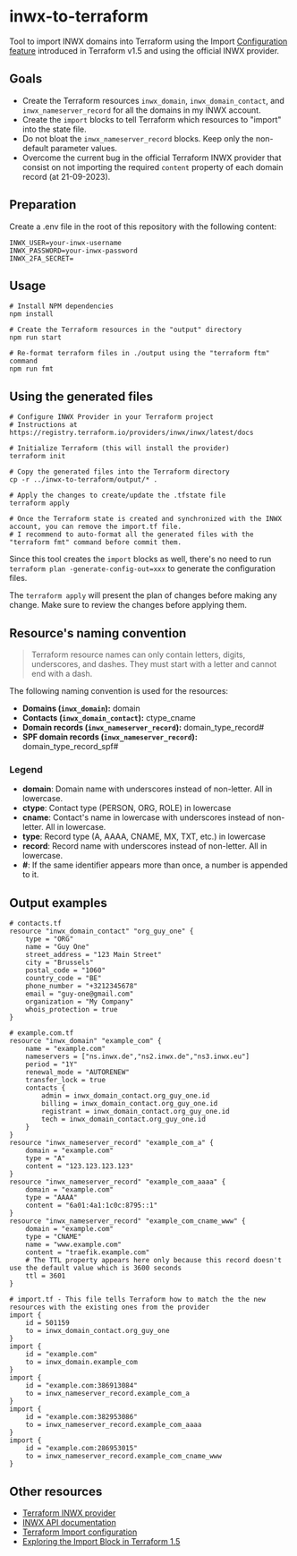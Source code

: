 # inwx-to-terraform

Tool to import INWX domains into Terraform using the Import [Configuration feature](https://developer.hashicorp.com/terraform/tutorials/state/state-import) introduced in Terraform v1.5 and using the official INWX provider.

## Goals

- Create the Terraform resources `inwx_domain`, `inwx_domain_contact`, and `inwx_nameserver_record` for all the domains in my INWX account.
- Create the `import` blocks to tell Terraform which resources to "import" into the state file.
- Do not bloat the `inwx_nameserver_record` blocks. Keep only the non-default parameter values.
- Overcome the current bug in the official Terraform INWX provider that consist on not importing the required `content` property of each domain record (at 21-09-2023).

## Preparation

Create a .env file in the root of this repository with the following content:

```dotenv
INWX_USER=your-inwx-username
INWX_PASSWORD=your-inwx-password
INWX_2FA_SECRET=
```

## Usage

```shell
# Install NPM dependencies
npm install

# Create the Terraform resources in the "output" directory
npm run start

# Re-format terraform files in ./output using the "terraform ftm" command
npm run fmt
```

## Using the generated files

```shell
# Configure INWX Provider in your Terraform project
# Instructions at https://registry.terraform.io/providers/inwx/inwx/latest/docs

# Initialize Terraform (this will install the provider)
terraform init

# Copy the generated files into the Terraform directory
cp -r ../inwx-to-terraform/output/* .

# Apply the changes to create/update the .tfstate file
terraform apply

# Once the Terraform state is created and synchronized with the INWX account, you can remove the import.tf file.
# I recommend to auto-format all the generated files with the "terraform fmt" command before commit them. 
```

Since this tool creates the `import` blocks as well, there's no need to run `terraform plan -generate-config-out=xxx` to generate the configuration files. 

The `terraform apply` will present the plan of changes before making any change. Make sure to review the changes before applying them.

## Resource's naming convention

> Terraform resource names can only contain letters, digits, underscores, and dashes. They must start with a letter and cannot end with a dash.

The following naming convention is used for the resources:

- **Domains (`inwx_domain`):** domain
- **Contacts (`inwx_domain_contact`):** ctype_cname
- **Domain records (`inwx_nameserver_record`):** domain_type_record#
- **SPF domain records (`inwx_nameserver_record`):** domain_type_record_spf#

### Legend

- **domain**: Domain name with underscores instead of non-letter. All in lowercase.
- **ctype**: Contact type (PERSON, ORG, ROLE) in lowercase
- **cname**: Contact's name in lowercase with underscores instead of non-letter. All in lowercase.
- **type**: Record type (A, AAAA, CNAME, MX, TXT, etc.) in lowercase
- **record**: Record name with underscores instead of non-letter. All in lowercase.
- **#**: If the same identifier appears more than once, a number is appended to it.

## Output examples

```hcl
# contacts.tf
resource "inwx_domain_contact" "org_guy_one" {
    type = "ORG"
    name = "Guy One"
    street_address = "123 Main Street"
    city = "Brussels"
    postal_code = "1060"
    country_code = "BE"
    phone_number = "+3212345678"
    email = "guy-one@gmail.com"
    organization = "My Company"
    whois_protection = true
}

# example.com.tf
resource "inwx_domain" "example_com" {
    name = "example.com"
    nameservers = ["ns.inwx.de","ns2.inwx.de","ns3.inwx.eu"]
    period = "1Y"
    renewal_mode = "AUTORENEW"
    transfer_lock = true
    contacts {
        admin = inwx_domain_contact.org_guy_one.id
        billing = inwx_domain_contact.org_guy_one.id
        registrant = inwx_domain_contact.org_guy_one.id
        tech = inwx_domain_contact.org_guy_one.id
    }
}
resource "inwx_nameserver_record" "example_com_a" {
    domain = "example.com"
    type = "A"
    content = "123.123.123.123"
}
resource "inwx_nameserver_record" "example_com_aaaa" {
    domain = "example.com"
    type = "AAAA"
    content = "6a01:4a1:1c0c:8795::1"
}
resource "inwx_nameserver_record" "example_com_cname_www" {
    domain = "example.com"
    type = "CNAME"
    name = "www.example.com"
    content = "traefik.example.com"
    # The TTL property appears here only because this record doesn't use the default value which is 3600 seconds
    ttl = 3601
}

# import.tf - This file tells Terraform how to match the the new resources with the existing ones from the provider
import {
    id = 501159
    to = inwx_domain_contact.org_guy_one
}
import {
    id = "example.com"
    to = inwx_domain.example_com
}
import {
    id = "example.com:386913084"
    to = inwx_nameserver_record.example_com_a
}
import {
    id = "example.com:382953086"
    to = inwx_nameserver_record.example_com_aaaa
}
import {
    id = "example.com:286953015"
    to = inwx_nameserver_record.example_com_cname_www
}
```

## Other resources

- [Terraform INWX provider](https://registry.terraform.io/providers/inwx/inwx/latest/docs)
- [INWX API documentation](https://www.inwx.com/en/help/apidoc)
- [Terraform Import configuration](https://developer.hashicorp.com/terraform/tutorials/state/state-import)
- [Exploring the Import Block in Terraform 1.5](https://www.youtube.com/watch?v=znfh_00EDZ0)
